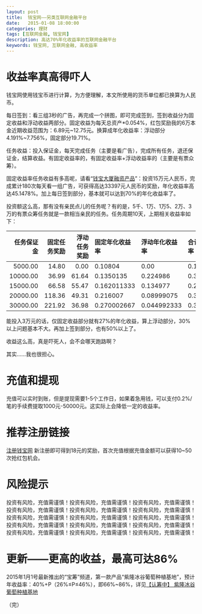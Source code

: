 ```yaml
---
layout: post
title:  钱宝网——另类互联网金融平台
date:   2015-01-08 18:00:00
categories: 理财
tags: [互联网金融, 钱宝网]
description: 高达70%年化收益率的互联网金融平台
keywords: 钱宝网, 互联网金融, 高收益率
---
```


# 收益率真高得吓人

钱宝网使用钱宝币进行计算，为方便理解，本文所使用的货币单位都已换算为人民币。

每日签到：看三组3秒的广告，再完成一个拼图，即可完成签到，签到收益分为固定收益和浮动收益两部分。固定收益为每天总资产\*0.054%，红包奖励我的6万本金近期收益范围为：6.89元~12.75元。换算成年化收益率：浮动部分4.191%~7.756%，固定部分19.71%。

任务收益：投入保证金，每天完成任务（主要是看广告），完成所有任务，退还保证金，结算收益。有固定收益率的，有固定收益率+浮动收益率的（主要是有票众筹）。

固定收益率任务收益有多高呢，请看“[钱宝大厦融资产品][1]”：投资15万元人民币，完成累计180次每天看一组广告，可获得高达33397元人民币的奖励，年化收益率高达45.1478%。加上每日签到部分，基本就可以达到70%的年化收益率了。<!-- more -->

投资额这么高，那有没有亲民点儿的任务呢？有的是，5千、1万、1万5、2万、3万的有票众筹任务就是一款相当亲民的任务。任务周期10天，上期相关收益率如下：

|任务保证金|固定任务奖励|浮动任务奖励|固定年化收益率|浮动年化收益率|合计年化收益率|
|-:|-:|-:|:-|:-|:-|
| 5000.00|  14.80|  0.00 | 0.10804    | 0.00       | 0.10804    |
|10000.00|  36.99| 61.64 | 0.1350135  | 0.224986   | 0.3599995  |
|15000.00|  66.58| 55.47 | 0.162011333| 0.134977   | 0.296988333|
|20000.00| 118.36| 49.31 | 0.216007   | 0.08999075 | 0.30599775 |
|30000.00| 221.92| 36.98 | 0.270002667| 0.044992333| 0.314995   |

能投入3万元的话，仅固定收益部分就有27%的年化收益，算上浮动部分，30%以上问题基本不大。再加上签到部分，也有50%以上了。

收益这么高，真是吓死人，会不会哪天跑路啊？

其实……我也很担心。

# 充值和提现
充值可以实时到账，但是提现需要1-5个工作日，如果着急用钱，可以支付0.2%/笔的手续费提取1000元-50000元。这实际上会降低一定的收益率。


# 推荐注册链接
[注册钱宝网][2]
新注册即可得到18元的奖励，首次充值根据充值金额可以获得10~50次抢红包机会。

# 风险提示
投资有风险，充值需谨慎！投资有风险，充值需谨慎！投资有风险，充值需谨慎！投资有风险，充值需谨慎！投资有风险，充值需谨慎！投资有风险，充值需谨慎！投资有风险，充值需谨慎！投资有风险，充值需谨慎！投资有风险，充值需谨慎！投资有风险，充值需谨慎！投资有风险，充值需谨慎！投资有风险，充值需谨慎！投资有风险，充值需谨慎！投资有风险，充值需谨慎！投资有风险，充值需谨慎！

# 更新——更高的收益，最高可达86%
2015年1月1号最新推出的“宝筹”频道，第一款产品“紫隆冰谷葡萄种植基地”，预计年收益率：40%+P（26%≤P≤46%），即66%~86%，详见[【认筹中】 紫隆冰谷葡萄种植基地][3]

  [1]:http://www.qianbao666.com/ntask/adv/101029.html
  [2]:http://a.qbao.com/UOi
  [3]:http://bc.qianbao666.com/renchou/2.html

（完）
